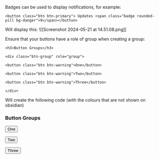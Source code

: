 
Badges can be used to display notifications, for example:
```
<button class="btn btn-primary"> Updates <span class="badge rounded-pill bg-danger">9</span></button>
```

Will display this:
![[Screenshot 2024-05-21 at 14.51.08.png]]


Ensure that your buttons have a role of group when creating a group:

```
<h3>Button Groups</h3>

<div class="btn-group" role="group">

<button class="btn btn-warning">One</button>

<button class="btn btn-warning">Two</button>

<button class="btn btn-warning">Three</button>

</div>
```
Will create the following code (with the colours that are not shown on obsidian)
<h3>Button Groups</h3>

<div class="btn-group" role="group">

<button class="btn btn-warning">One</button>

<button class="btn btn-warning">Two</button>

<button class="btn btn-warning">Three</button>

</div>